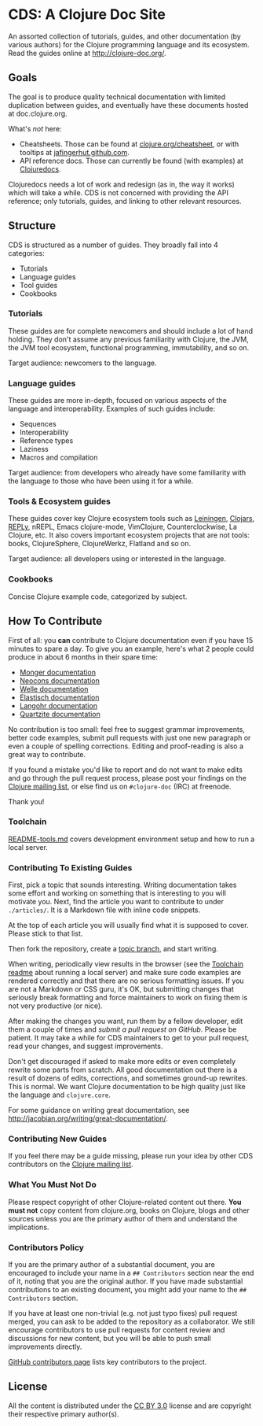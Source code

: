# CDS: A Clojure Doc Site

An assorted collection of tutorials, guides, and other documentation
(by various authors) for the Clojure programming language and its
ecosystem. Read the guides online at <http://clojure-doc.org/>.


## Goals

The goal is to produce quality technical documentation with limited
duplication between guides, and eventually have these documents hosted
at doc.clojure.org.


What's *not* here:

  * Cheatsheets. Those can be found at
    [clojure.org/cheatsheet](http://clojure.org/cheatsheet), or with
    tooltips at
    [jafingerhut.github.com](http://jafingerhut.github.com).
  * API reference docs. Those can currently be found (with examples)
    at [Clojuredocs](http://clojuredocs.org/).

Clojuredocs needs a lot of work and redesign
(as in, the way it works) which will take a while. CDS is not concerned with providing the API reference; only tutorials, guides, and
linking to other relevant resources.



## Structure

CDS is structured as a number of guides. They broadly fall into 4 categories:

  * Tutorials
  * Language guides
  * Tool guides
  * Cookbooks


### Tutorials

These guides are for complete newcomers and should include a lot of hand holding. They don't assume any
previous familiarity with Clojure, the JVM, the JVM tool ecosystem, functional programming, immutability, and so on.

Target audience: newcomers to the language.


### Language guides

These guides are more in-depth, focused on various aspects of the language and interoperability.
Examples of such guides include:

  * Sequences
  * Interoperability
  * Reference types
  * Laziness
  * Macros and compilation

Target audience: from developers who already have some familiarity with the language to those who have been using it for
a while.


### Tools & Ecosystem guides

These guides cover key Clojure ecosystem tools such as [Leiningen](http://leiningen.org), [Clojars](http://clojars.org), [REPLy](https://github.com/trptcolin/reply),
nREPL, Emacs clojure-mode, VimClojure, Counterclockwise, La Clojure, etc. It also covers important ecosystem projects that are not tools: books,
ClojureSphere, ClojureWerkz, Flatland and so on.

Target audience: all developers using or interested in the language.



### Cookbooks

Concise Clojure example code, categorized by subject.




## How To Contribute

First of all: you **can** contribute to Clojure documentation even if you have 15 minutes to spare a day. To give you an example,
here's what 2 people could produce in about 6 months in their spare time:

 * [Monger documentation](http://clojuremongodb.info)
 * [Neocons documentation](http://clojureneo4j.info)
 * [Welle documentation](http://clojureriak.info)
 * [Elastisch documentation](http://clojureelasticsearch.info)
 * [Langohr documentation](http://clojurerabbitmq.info)
 * [Quartzite documentation](http://clojurequartz.info)

No contribution is too small: feel free to suggest grammar improvements, better code examples, submit pull requests with just
one new paragraph or even a couple of spelling corrections. Editing and proof-reading is also a great way to contribute.

If you found a mistake you'd like to report and do not want to make edits and go through the pull request process,
please post your findings on the [Clojure mailing list](https://groups.google.com/group/clojure),
or else find us on `#clojure-doc` (IRC) at freenode.

Thank you!


### Toolchain

[README-tools.md](https://github.com/clojuredocs/cds/blob/master/README-tools.md) covers development
environment setup and how to run a local server.


### Contributing To Existing Guides

First, pick a topic that sounds interesting. Writing documentation takes some effort and
working on something that is interesting to you will motivate you. Next, find the article you want
to contribute to under `./articles/`. It is a Markdown file with inline code snippets.

At the top of each article you will usually find what it is supposed to cover. Please stick
to that list.

Then fork the repository, create a [topic branch](http://git-scm.com/book/en/Git-Branching-Branching-Workflows), and
start writing.

When writing, periodically view results in the browser (see the [Toolchain readme](cds/blob/master/README-tools.md) about running a local server) and make
sure code examples are rendered correctly and that there are no serious formatting issues. If you are not a Markdown or CSS guru,
it's OK, but submitting changes that seriously break formatting and force maintainers to work on fixing them is not
very productive (or nice).

After making the changes you want, run them by a fellow developer, edit them a couple
of times and *submit a pull request on GitHub*. Please be patient. It may take a while for
CDS maintainers to get to your pull request, read your changes, and suggest improvements.

Don't get discouraged if asked to make more edits or even completely rewrite some parts from scratch.
All good documentation out there is a result of dozens of edits, corrections, and sometimes ground-up
rewrites. This is normal. We want Clojure documentation to be high quality just like the language and
`clojure.core`.

For some guidance on writing great documentation, see <http://jacobian.org/writing/great-documentation/>.



### Contributing New Guides

If you feel there may be a guide missing, please run your idea by other CDS contributors on the [Clojure mailing list](https://groups.google.com/group/clojure).


### What You Must Not Do

Please respect copyright of other Clojure-related content out there. **You must not** copy content from clojure.org, books on Clojure, blogs and
other sources unless you are the primary author of them and understand the implications.



### Contributors Policy

If you are the primary author of a substantial document, you are
encouraged to include your name in a `## Contributors` section near the
end of it, noting that you are the original author. If you have made
substantial contributions to an existing document, you might add your
name to the `## Contributors` section.

If you have at least one non-trivial (e.g. not just typo fixes) pull request merged, you can ask
to be added to the repository as a collaborator. We still encourage contributors to use pull requests for content
review and discussions for new content, but you will be able to push small improvements directly.

[GitHub contributors page](https://github.com/clojuredocs/cds/graphs/contributors) lists key contributors to the project.


## License

All the content is distributed under the
[CC BY 3.0](http://creativecommons.org/licenses/by/3.0/) license
and are copyright their respective primary author(s).
